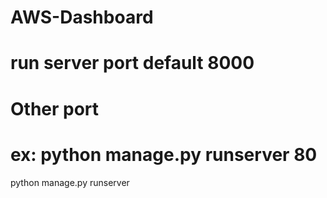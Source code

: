 # AWS-Dashboard

# run server port default 8000

# Other port
# ex: python manage.py runserver 80

python manage.py runserver